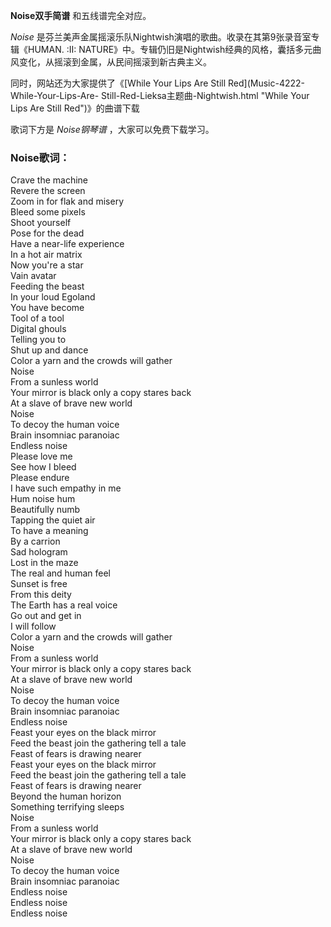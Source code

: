 

**Noise双手简谱** 和五线谱完全对应。

_Noise_ 是芬兰美声金属摇滚乐队Nightwish演唱的歌曲。收录在其第9张录音室专辑《HUMAN. :II:
NATURE》中。专辑仍旧是Nightwish经典的风格，囊括多元曲风变化，从摇滚到金属，从民间摇滚到新古典主义。

同时，网站还为大家提供了《[While Your Lips Are Still Red](Music-4222-While-Your-Lips-Are-
Still-Red-Lieksa主题曲-Nightwish.html "While Your Lips Are Still Red")》的曲谱下载

歌词下方是 _Noise钢琴谱_ ，大家可以免费下载学习。

### Noise歌词：

Crave the machine  
Revere the screen  
Zoom in for flak and misery  
Bleed some pixels  
Shoot yourself  
Pose for the dead  
Have a near-life experience  
In a hot air matrix  
Now you're a star  
Vain avatar  
Feeding the beast  
In your loud Egoland  
You have become  
Tool of a tool  
Digital ghouls  
Telling you to  
Shut up and dance  
Color a yarn and the crowds will gather  
Noise  
From a sunless world  
Your mirror is black only a copy stares back  
At a slave of brave new world  
Noise  
To decoy the human voice  
Brain insomniac paranoiac  
Endless noise  
Please love me  
See how I bleed  
Please endure  
I have such empathy in me  
Hum noise hum  
Beautifully numb  
Tapping the quiet air  
To have a meaning  
By a carrion  
Sad hologram  
Lost in the maze  
The real and human feel  
Sunset is free  
From this deity  
The Earth has a real voice  
Go out and get in  
I will follow  
Color a yarn and the crowds will gather  
Noise  
From a sunless world  
Your mirror is black only a copy stares back  
At a slave of brave new world  
Noise  
To decoy the human voice  
Brain insomniac paranoiac  
Endless noise  
Feast your eyes on the black mirror  
Feed the beast join the gathering tell a tale  
Feast of fears is drawing nearer  
Feast your eyes on the black mirror  
Feed the beast join the gathering tell a tale  
Feast of fears is drawing nearer  
Beyond the human horizon  
Something terrifying sleeps  
Noise  
From a sunless world  
Your mirror is black only a copy stares back  
At a slave of brave new world  
Noise  
To decoy the human voice  
Brain insomniac paranoiac  
Endless noise  
Endless noise  
Endless noise

